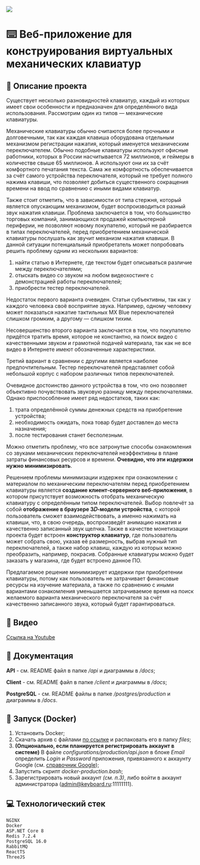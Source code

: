 <img src="https://github.com/tovDmitrij/keyboards/blob/main/docs/preview.jpeg" />

# :keyboard: Веб-приложение для конструирования виртуальных механических клавиатур

## :open_book: Описание проекта
Существует несколько разновидностей клавиатур, каждый из которых имеет свои
особенности и предназначен для определённого вида использования. Рассмотрим один
из типов — механические клавиатуры.

Механические клавиатуры обычно считаются более прочными и долговечными,
так как каждая клавиша оборудована отдельным механизмом регистрации нажатия, 
который именуется механическим переключателем. Обычно подобные клавиатуры используют офисные работники, 
которых в России насчитывается
72 миллионов, и геймеры в количестве свыше 65 миллионов. А используют они их за счёт комфортного
печатания текста. Сама же комфортность обеспечивается за счёт самого устройства переключателя,
который не требует полного нажима клавиши, что позволяет добиться существенного сокращения
времени на ввод по сравнению с иными видами клавиатур.

Также стоит отметить, что в зависимости от типа стержня, который является
опускающим механизмом, будет воспроизводиться разный звук нажатия клавиши.
Проблема заключается в том, что большинство торговых компаний,
занимающихся продажей компьютерной периферии, не позволяют новому покупателю,
который не разбирается в типах переключателей, перед приобретением механической
клавиатуры послушать как звучит механизм нажатия клавиши. В данной ситуации
потенциальный приобретатель может попробовать решить проблему одним из
нескольких вариантов:
1) найти статью в Интернете, где текстом будет описываться различие между
переключателями;
2) отыскать видео со звуком на любом видеохостинге с демонстрацией работы
переключателей;
3) приобрести тестер переключателей.

Недостаток первого варианта очевиден. Статьи субъективны, так как у каждого
человека своё восприятие звука. Например, одному человеку может показаться нажатие
тактильных MX Blue переключателей слишком громким, а другому — слишком тихим.

Несовершенство второго варианта заключается в том, что покупателю придётся
тратить время, которое не константно, на поиск видео с качественными звуком и
грамотной подачей материала, так как не все видео в Интернете имеют обозначенные
характеристики.

Третий вариант в сравнении с другими является наиболее предпочтительным.
Тестер переключателей представляет собой небольшой корпус с набором различных
типов переключателей.

Очевидное достоинство данного устройства в том, что оно позволяет объективно
почувствовать звуковую разницу между переключателями. Однако приспособление
имеет ряд недостатков, таких как:
1) трата определённой суммы денежных средств на приобретение устройства;
2) необходимость ожидать, пока товар будет доставлен до места назначения;
3) после тестирования станет бесполезным.

Можно отметить проблему, что все затронутые способы ознакомления со звуками
механических переключателей неэффективны в плане затраты финансовых ресурсов и
времени. **Очевидно, что эти издержки нужно минимизировать**.

Решением проблемы минимизации издержек при ознакомлении с материалом по
механическим переключателям перед приобретением клавиатуры является **создание
клиент-серверного веб-приложения**, в котором присутствует возможность отобрать
механическую клавиатуру с определённым типом переключателей. Выбор повлечёт за
собой **отображение в браузере 3𝐷-модели устройства**, с которой пользователь сможет
взаимодействовать, а именно нажимать на клавиши, что, в свою очередь, воспроизведёт
анимацию нажатия и качественно записанный звук щелчка. Также в качестве
монетизации проекта будет встроен **конструктор клавиатур**, где пользователь может
собрать свою, указав её размерность, выбрав нужный тип переключателей, а также набор
клавиш, каждую из которых можно преобразить, например, покрасив. Собранные
клавиатуры можно будет заказать у магазина, где будет встроено данное ПО.

Предлагаемое решение минимизирует издержки при приобретении клавиатуры,
потому как пользователь не затрачивает финансовые ресурсы на изучение материала, а
также по сравнению с иными вариантами ознакомления уменьшается затрачиваемое
время на поиск желаемого варианта механического переключателя за счёт качественно
записанного звука, который будет гарантироваться.

## :movie_camera: Видео
[Ссылка на Youtube](https://youtu.be/8doCy77QzFE)

## :notebook: Документация
**API** - см. README файл в папке */api* и диаграммы в */docs*;

**Client** - см. README файл в папке */client* и диаграммы в */docs*;

**PostgreSQL** - см. README файлы в папке */postgres/production* и диаграммы в */docs*.

## :rocket: Запуск (Docker)
1. Установить Docker;
2. Скачать архив с файлами [по ссылке](https://drive.google.com/drive/folders/1msr1UAy3w1_vsBq9aF4zVs5QZepKXcow?usp=sharing) и распаковать его в папку *files*;
3. **(Опционально, если планируется регистрировать аккаунт в системе)** В файле *configurations/production/api.json* в блоке *Email* определить *Login* и *Password* приложения, привязанного к аккаунту Google (см. [справочник Google](https://support.google.com/accounts/answer/185833?hl=en));
4. Запустить скрипт *docker-production.bash*;
5. Зарегистрировать новый аккаунт *(см. п.3)*, либо войти в аккаунт администратора (admin@keyboard.ru:11111111).

## :computer: Технологический стек
```
NGINX
Docker
ASP.NET Core 8
Redis 7.2.4
PostgreSQL 16.0
RabbitMQ
ReactTS
ThreeJS
```